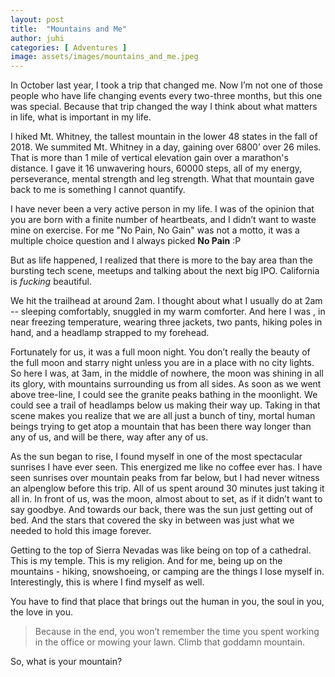 ```yaml
---
layout: post
title:  "Mountains and Me"
author: juhi
categories: [ Adventures ]
image: assets/images/mountains_and_me.jpeg
---
```


In October last year, I took a trip that changed me. Now I’m not one of those people who have life changing events every two-three months, but this one was special. Because that trip changed the way I think about what matters in life, what is important in my life. 

I hiked Mt. Whitney, the tallest mountain in the lower 48 states in the fall of 2018. We summited Mt. Whitney in a day, gaining over 6800’ over 26 miles. That is more than 1 mile of vertical elevation gain over a marathon's distance. I gave it 16 unwavering hours, 60000 steps, all of my energy, perseverance, mental strength and leg strength. What that mountain gave back to me is something I cannot quantify.

I have never been a very active person in my life. I was of the opinion that you are born with a finite number of heartbeats, and I didn’t want to waste mine on exercise. For me "No Pain, No Gain" was not a motto, it was a multiple choice question and I always picked **No Pain** :P

But as life happened, I realized that there is more to the bay area than the bursting tech scene, meetups and talking about the next big IPO. California is *fucking* beautiful. 

We hit the trailhead at around 2am. I thought about what I usually do at 2am --  sleeping comfortably, snuggled in my warm comforter. And here I was , in near freezing temperature, wearing three jackets, two pants, hiking poles in hand, and a headlamp strapped to my forehead. 

Fortunately for us, it was a full moon night. You don’t really the beauty of the full moon and starry night unless you are in a place with no city lights. So here I was, at 3am, in the middle of nowhere, the moon was shining in all its glory, with mountains surrounding us from all sides. As soon as we went above tree-line, I could see the granite peaks bathing in the moonlight. We could see a trail of headlamps below us making their way up. Taking in that scene makes you realize that we are all just a bunch of tiny, mortal human beings trying to get atop a mountain that has been there way longer than any of us, and will be there, way after any of us. 

As the sun began to rise, I found myself in one of the most spectacular sunrises I have ever seen. This energized me like no coffee ever has. I have seen sunrises over mountain peaks from far below, but I had never witness an alpenglow before this trip. All of us spent around 30 minutes just taking it all in. In front of us, was the moon, almost about to set, as if it didn’t want to say goodbye. And towards our back, there was the sun just getting out of bed. And the stars that covered the sky in between was just what we needed to hold this image forever. 

Getting to the top of Sierra Nevadas was like being on top of a cathedral. This is my temple. This is my religion. And for me, being up on the mountains - hiking, snowshoeing, or camping are the things I lose myself in. Interestingly, this is where I find myself as well. 

You have to find that place that brings out the human in you, the soul in you, the love in you.

> Because in the end, you won’t remember the time you spent working in the office or mowing your lawn. Climb that goddamn mountain.

So, what is your mountain?
